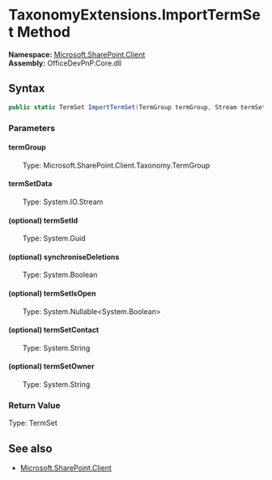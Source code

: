# TaxonomyExtensions.ImportTermSet Method  
  

**Namespace:** [Microsoft.SharePoint.Client](Microsoft.SharePoint.Client.md)  
**Assembly:** OfficeDevPnP.Core.dll  
## Syntax
```C#
public static TermSet ImportTermSet(TermGroup termGroup, Stream termSetData, Guid termSetId, Boolean synchroniseDeletions, Nullable<Boolean> termSetIsOpen, String termSetContact, String termSetOwner)
```
### Parameters
#### termGroup  
&emsp;&emsp;Type: Microsoft.SharePoint.Client.Taxonomy.TermGroup  

#### termSetData  
&emsp;&emsp;Type: System.IO.Stream  

#### (optional) termSetId  
&emsp;&emsp;Type: System.Guid  

#### (optional) synchroniseDeletions  
&emsp;&emsp;Type: System.Boolean  

#### (optional) termSetIsOpen  
&emsp;&emsp;Type: System.Nullable<System.Boolean>  

#### (optional) termSetContact  
&emsp;&emsp;Type: System.String  

#### (optional) termSetOwner  
&emsp;&emsp;Type: System.String  

### Return Value
Type: TermSet  

## See also
- [Microsoft.SharePoint.Client](Microsoft.SharePoint.Client.md)
